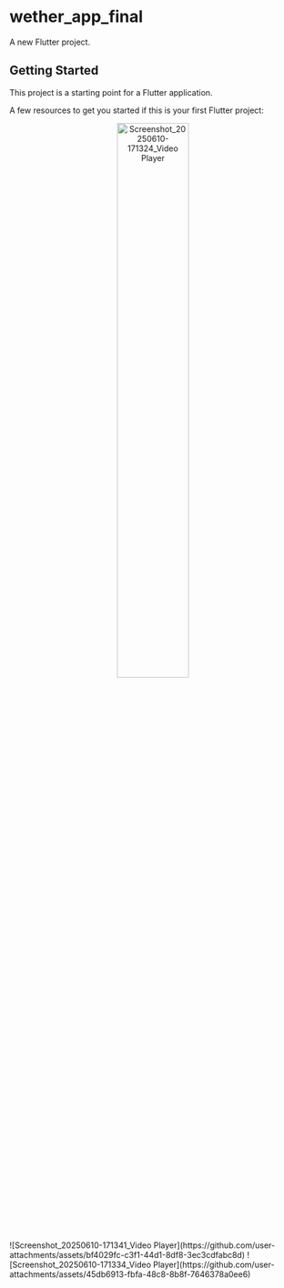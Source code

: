 # wether_app_final

A new Flutter project.

## Getting Started

This project is a starting point for a Flutter application.

A few resources to get you started if this is your first Flutter project:

<p align="center">
  <img src="https://github.com/user-attachments/assets/1b818849-fffa-46d7-b58e-c44db7306b51" 
       alt="Screenshot_20250610-171324_Video Player" 
       style="width:50%; max-width:400px;">
</p>
![Screenshot_20250610-171341_Video Player](https://github.com/user-attachments/assets/bf4029fc-c3f1-44d1-8df8-3ec3cdfabc8d)
![Screenshot_20250610-171334_Video Player](https://github.com/user-attachments/assets/45db6913-fbfa-48c8-8b8f-7646378a0ee6)
